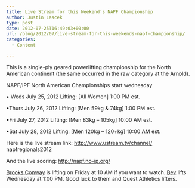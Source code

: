 ```yaml
---
title: Live Stream for this Weekend’s NAPF Championship
author: Justin Lascek
type: post
date: 2012-07-25T16:49:03+00:00
url: /blog/2012/07/live-stream-for-this-weekends-napf-championship/
categories:
  - Content

---
```

This is a single-ply geared powerlifting championship for the North American continent (the same occurred in the raw category at the Arnold).

NAPF/IPF North American Championships start wednesday
  
• Weds July 25, 2012 Lifting: [All Women] 1:00 PM est.
  
•Thurs July 26, 2012 Lifting: [Men 59kg & 74kg] 1:00 PM est.
  
•Fri July 27, 2012 Lifting: [Men 83kg &#8211; 105kg] 10:00 AM est.
  
•Sat July 28, 2012 Lifting: [Men 120kg &#8211; 120+kg] 10:00 AM est.
  
Here is the live stream link: <a href="http://www.ustream.tv/channel/napfregionals2012" target="_blank">http://www.ustream.tv/channel/<wbr>napfregionals2012</wbr></a>
  
And the live scoring: <a href="http://napf.no-ip.org/" target="_blank">http://napf.no-ip.org/</a>

<a href="/blog/2012/04/cutting-weight-for-a-meet/" target="_blank">Brooks Conway</a> is lifting on Friday at 10 AM if you want to watch. <a href="/blog/2012/07/big-squat/" target="_blank">Bev</a> lifts Wednesday at 1:00 PM. Good luck to them and Quest Athletics lifters.
